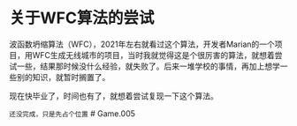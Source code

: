 # 关于WFC算法的尝试
波函数坍缩算法（WFC），2021年左右就看过这个算法，开发者Marian的一个项目，用WFC生成无线城市的项目，当时我就觉得这是个很厉害的算法，就想着尝试一些，结果那时候没什么经验，就失败了。后来一堆学校的事情，再加上想学一些别的知识，就暂时搁置了。

现在快毕业了，时间也有了，就想着尝试复现一下这个算法。

``` 还没完成，只是先占个位置 ``` # Game.005
